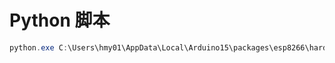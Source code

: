 # Python 脚本

```powershell
python.exe C:\Users\hmy01\AppData\Local\Arduino15\packages\esp8266\hardware\esp8266\2.4.2\tools\espota.py -i 192.168.199.11 -p 8266 --auth= -f test.ino.bin
```
